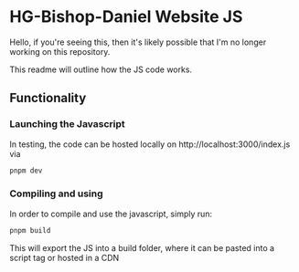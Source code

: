 # HG-Bishop-Daniel Website JS
Hello, if you're seeing this, then it's likely possible that I'm no longer working on this repository.

This readme will outline how the JS code works.

## Functionality

### Launching the Javascript
In testing, the code can be hosted locally on http://localhost:3000/index.js via

```bash
pnpm dev
```

### Compiling and using
In order to compile and use the javascript, simply run:
```bash
pnpm build
```

This will export the JS into a build folder, where it can be pasted into a script tag or hosted in a CDN
